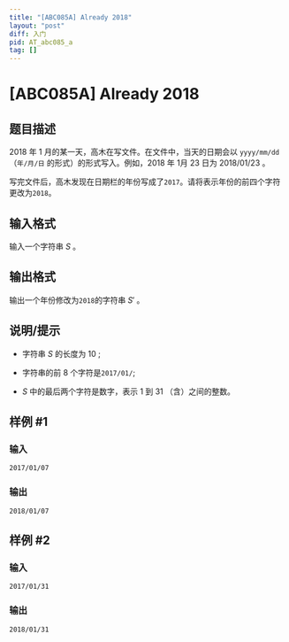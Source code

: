 ```yaml
---
title: "[ABC085A] Already 2018"
layout: "post"
diff: 入门
pid: AT_abc085_a
tag: []
---
```


# [ABC085A] Already 2018

## 题目描述

$2018$ 年 $1$ 月的某一天，高木在写文件。在文件中，当天的日期会以 `yyyy/mm/dd` （`年/月/日` 的形式）的形式写入。例如，$2018$ 年 $1$月 $23$ 日为 $2018/01/23$ 。


写完文件后，高木发现在日期栏的年份写成了`2017`。请将表示年份的前四个字符更改为`2018`。

## 输入格式

输入一个字符串 $S$ 。

## 输出格式

输出一个年份修改为`2018`的字符串 $S'$ 。

## 说明/提示

- 字符串 $S$ 的长度为 $10$ ;

- 字符串的前 $8$ 个字符是`2017/01/`;

- $S$ 中的最后两个字符是数字，表示 $1$ 到 $31$ （含）之间的整数。

## 样例 #1

### 输入

```
2017/01/07
```

### 输出

```
2018/01/07
```

## 样例 #2

### 输入

```
2017/01/31
```

### 输出

```
2018/01/31
```

